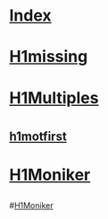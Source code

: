 # [Index](index.md)
# [H1missing](headings/H1Missing.md)
# [H1Multiples](headings/H1Missingtest.md)
# 
## [h1motfirst](http://docs.microsoft.com/en-us)
# [H1Moniker](headings/H1InMoniker.md)
## 
#[H1Moniker](headings/H1InMoniker.md)